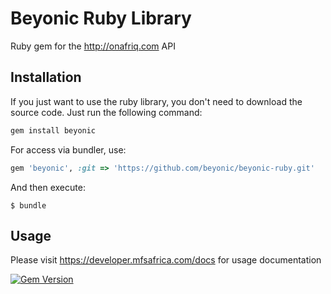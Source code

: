 # Beyonic Ruby Library

Ruby gem for the http://onafriq.com API

## Installation

If you just want to use the ruby library, you don't need to download the source code. Just run the following command:
```ruby
gem install beyonic
```

For access via bundler, use:

```ruby
gem 'beyonic', :git => 'https://github.com/beyonic/beyonic-ruby.git'
```

And then execute:

    $ bundle

## Usage

Please visit https://developer.mfsafrica.com/docs for usage documentation

[![Gem Version](https://badge.fury.io/rb/beyonic.svg)](http://badge.fury.io/rb/beyonic)
